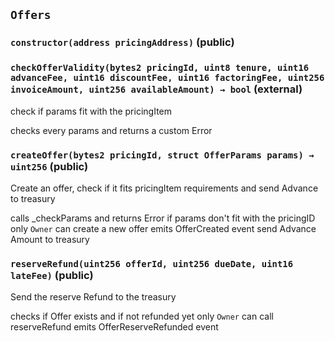## `Offers`

### `constructor(address pricingAddress)` (public)

### `checkOfferValidity(bytes2 pricingId, uint8 tenure, uint16 advanceFee, uint16 discountFee, uint16 factoringFee, uint256 invoiceAmount, uint256 availableAmount) → bool` (external)

check if params fit with the pricingItem

checks every params and returns a custom Error

### `createOffer(bytes2 pricingId, struct OfferParams params) → uint256` (public)

Create an offer, check if it fits pricingItem requirements and send Advance to treasury

calls \_checkParams and returns Error if params don't fit with the pricingID
only `Owner` can create a new offer
emits OfferCreated event
send Advance Amount to treasury

### `reserveRefund(uint256 offerId, uint256 dueDate, uint16 lateFee)` (public)

Send the reserve Refund to the treasury

checks if Offer exists and if not refunded yet
only `Owner` can call reserveRefund
emits OfferReserveRefunded event
